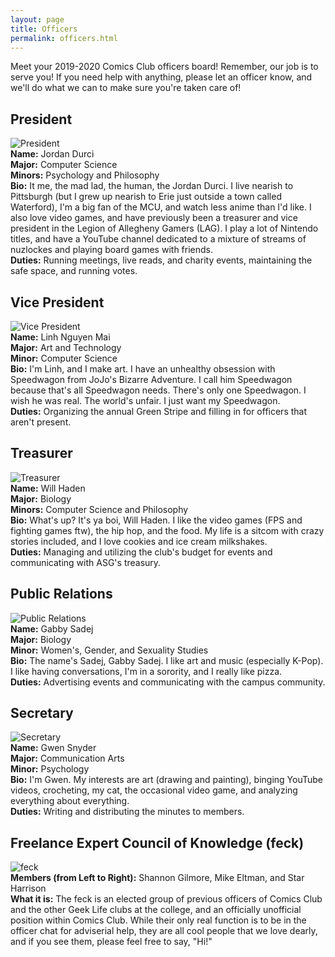 ```yaml
---
layout: page
title: Officers
permalink: officers.html
---
```


Meet your 2019-2020 Comics Club officers board!  Remember, our job is to serve you!  If you need help with anything, please let an officer know, and we'll do what we can to make sure you're taken care of!

## President
![President](../images/officers/jordan.png)  
**Name:** Jordan Durci  
**Major:** Computer Science  
**Minors:** Psychology and Philosophy  
**Bio:** It me, the mad lad, the human, the Jordan Durci.  I live nearish to Pittsburgh (but I grew up nearish to Erie just outside a town called Waterford), I'm a big fan of the MCU, and watch less anime than I'd like.  I also love video games, and have previously been a treasurer and vice president in the Legion of Allegheny Gamers (LAG).  I play a lot of Nintendo titles, and have a YouTube channel dedicated to a mixture of streams of nuzlockes and playing board games with friends.  
**Duties:** Running meetings, live reads, and charity events, maintaining the safe space, and running votes.  

## Vice President
![Vice President](../images/officers/linh.png)  
**Name:** Linh Nguyen Mai  
**Major:** Art and Technology  
**Minor:** Computer Science  
**Bio:** I'm Linh, and I make art.  I have an unhealthy obsession with Speedwagon from JoJo's Bizarre Adventure.  I call him Speedwagon because that's all Speedwagon needs.  There's only one Speedwagon.  I wish he was real.  The world's unfair.  I just want my Speedwagon.  
**Duties:** Organizing the annual Green Stripe and filling in for officers that aren't present.  

## Treasurer
![Treasurer](../images/officers/will.png)  
**Name:** Will Haden  
**Major:** Biology  
**Minors:** Computer Science and Philosophy  
**Bio:** What's up?  It's ya boi, Will Haden.  I like the video games (FPS and fighting games ftw), the hip hop, and the food.  My life is a sitcom with crazy stories included, and I love cookies and ice cream milkshakes.  
**Duties:** Managing and utilizing the club's budget for events and communicating with ASG's treasury.  

## Public Relations
![Public Relations](../images/officers/gabby.png)  
**Name:** Gabby Sadej  
**Major:** Biology  
**Minor:** Women's, Gender, and Sexuality Studies  
**Bio:** The name's Sadej, Gabby Sadej.  I like art and music (especially K-Pop).  I like having conversations, I'm in a sorority, and I really like pizza.  
**Duties:** Advertising events and communicating with the campus community.  

## Secretary
![Secretary](../images/officers/gwen.png)  
**Name:** Gwen Snyder  
**Major:** Communication Arts  
**Minor:** Psychology  
**Bio:** I'm Gwen.  My interests are art (drawing and painting), binging YouTube videos, crocheting, my cat, the occasional video game, and analyzing everything about everything.  
**Duties:** Writing and distributing the minutes to members.  

## Freelance Expert Council of Knowledge (feck)
![feck](../images/officers/feck.png)  
**Members (from Left to Right):** Shannon Gilmore, Mike Eltman, and Star Harrison  
**What it is:** The feck is an elected group of previous officers of Comics Club and the other Geek Life clubs at the college, and an officially unofficial position within Comics Club.  While their only real function is to be in the officer chat for adviserial help, they are all cool people that we love dearly, and if you see them, please feel free to say, "Hi!"
